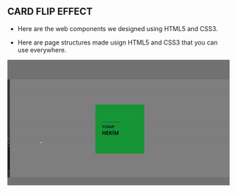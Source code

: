 ## CARD FLIP EFFECT

-  Here are the web components we designed using HTML5 and CSS3. 

-  Here are page structures made usign HTML5 and CSS3 that you can use everywhere.


![gif](https://raw.githubusercontent.com/yhekim/CSS-WORKS/master/Card%20Flip%20Effect/card.gif)